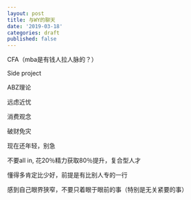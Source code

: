 ```yaml
---
layout: post
title: 与WY的聊天
date: '2019-03-18'
categories: draft
published: false
---
```


CFA（mba是有钱人拉人脉的？）

Side project

ABZ理论

远虑近忧

消费观念

破财免灾

现在还年轻，别急

不要all in, 花20％精力获取80％提升，复合型人才

懂得多肯定比少好，前提是有比别人专的一行

感到自己眼界狭窄，不要只着眼于眼前的事（特别是无关紧要的事）
